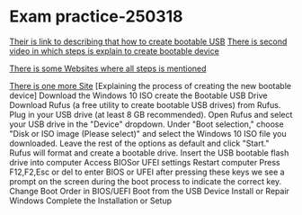 # Exam practice-250318
 [Their is link to describing that how to create bootable USB](https://www.youtube.com/watch?v=abpAPQH1RsI)
[There is second video in which steps is explain to create bootable device](https://www.youtube.com/watch?v=wmqX1-kQKa0)


[There is some Websites where all steps is mentioned](https://www.hellotech.com/guide/for/how-to-create-windows-10-bootable-usb#:~:text=To%20create%20a%20Windows%2010%20bootable%20USB%2C%20download%20the%20Media,to%20your%20Windows%2010%20PC.)

[There is one more Site](https://grok.lsu.edu/article.aspx?articleid=17870)
[Explaining the process of creating the new bootable device] 
Download the Windows 10 ISO
create the Bootable USB Drive
Download Rufus (a free utility to create bootable USB drives) from Rufus.
Plug in your USB drive (at least 8 GB recommended).
Open Rufus and select your USB drive in the "Device" dropdown.
Under "Boot selection," choose "Disk or ISO image (Please select)" and select the Windows 10 ISO file you downloaded.
Leave the rest of the options as default and click "Start."
Rufus will format and create a bootable drive.
Insert the USB bootable flash drive into computer 
Access BIOSor UFEI settings 
Restart computer 
Press F12,F2,Esc or del to enter BIOS or UFEI after pressing these keys we see a prompt on the screen during the boot process to indicate the correct key.
 Change Boot Order in BIOS/UEFI
 Boot from the USB Device
 Install or Repair Windows 
 Complete the Installation or Setup

